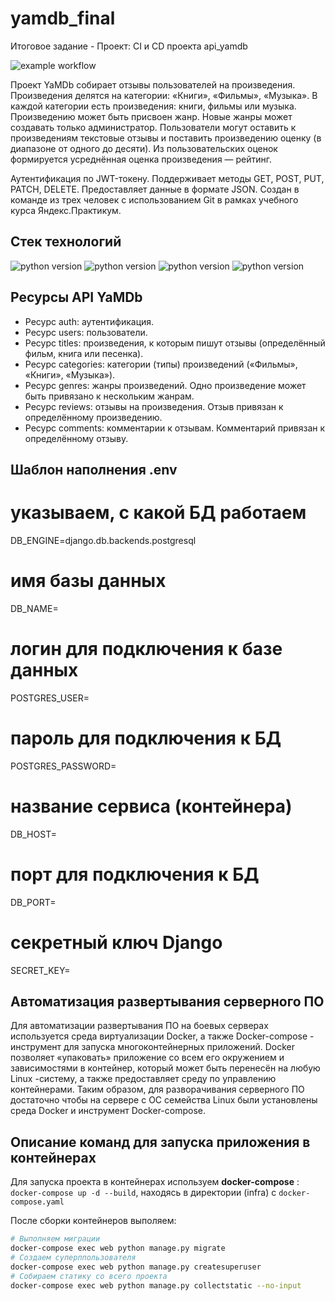 # yamdb_final
Итоговое задание - Проект: CI и CD проекта api_yamdb

![example workflow](https://github.com/akimmatvienko/yamdb_final/actions/workflows/yamdb_workflow.yml/badge.svg)

Проект YaMDb собирает отзывы пользователей на произведения. Произведения делятся на категории: «Книги», «Фильмы», «Музыка». В каждой категории есть произведения: книги, фильмы или музыка. Произведению может быть присвоен жанр. Новые жанры может создавать только администратор. Пользователи могут оставить к произведениям текстовые отзывы и поставить произведению оценку (в диапазоне от одного до десяти). Из пользовательских оценок формируется усреднённая оценка произведения — рейтинг.

Аутентификация по JWT-токену.
Поддерживает методы GET, POST, PUT, PATCH, DELETE.
Предоставляет данные в формате JSON.
Создан в команде из трех человек с использованием Git в рамках учебного курса Яндекс.Практикум.

## Стек технологий

![python version](https://img.shields.io/badge/Python-3.7-yellowgreen)
![python version](https://img.shields.io/badge/Django-3.2-yellowgreen)
![python version](https://img.shields.io/badge/djangorestframework-3.12.4-yellowgreen)
![python version](https://img.shields.io/badge/djangorestframework--simplejwt-4.7.2-yellowgreen)

## Ресурсы API YaMDb

* Ресурс auth: аутентификация.
* Ресурс users: пользователи.
* Ресурс titles: произведения, к которым пишут отзывы (определённый фильм, книга или песенка).
* Ресурс categories: категории (типы) произведений («Фильмы», «Книги», «Музыка»).
* Ресурс genres: жанры произведений. Одно произведение может быть привязано к нескольким жанрам.
* Ресурс reviews: отзывы на произведения. Отзыв привязан к определённому произведению.
* Ресурс comments: комментарии к отзывам. Комментарий привязан к определённому отзыву.


## Шаблон наполнения .env
# указываем, с какой БД работаем
DB_ENGINE=django.db.backends.postgresql
# имя базы данных
DB_NAME=
# логин для подключения к базе данных
POSTGRES_USER=
# пароль для подключения к БД
POSTGRES_PASSWORD=
# название сервиса (контейнера)
DB_HOST=
# порт для подключения к БД
DB_PORT=
# секретный ключ Django
SECRET_KEY=


## Автоматизация развертывания серверного ПО

Для автоматизации развертывания ПО на боевых серверах используется среда виртуализации Docker, а также Docker-compose - инструмент для запуска многоконтейнерных приложений. Docker позволяет «упаковать» приложение со всем его окружением и зависимостями в контейнер, который может быть перенесён на любую Linux -систему, а также предоставляет среду по управлению контейнерами. Таким образом, для разворачивания серверного ПО достаточно чтобы на сервере с ОС семейства Linux были установлены среда Docker и инструмент Docker-compose.

## Описание команд для запуска приложения в контейнерах

Для запуска проекта в контейнерах используем **docker-compose** : ```docker-compose up -d --build```, находясь в директории (infra) с ```docker-compose.yaml```





После сборки контейнеров выполяем:
```bash
# Выполняем миграции
docker-compose exec web python manage.py migrate
# Создаем суперппользователя
docker-compose exec web python manage.py createsuperuser
# Собираем статику со всего проекта
docker-compose exec web python manage.py collectstatic --no-input

